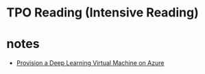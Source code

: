 # 	TPO Reading (Intensive Reading)

# notes

  - [Provision a Deep Learning Virtual Machine on Azure](https://docs.microsoft.com/zh-cn/azure/machine-learning/data-science-virtual-machine/provision-deep-learning-dsvm)
